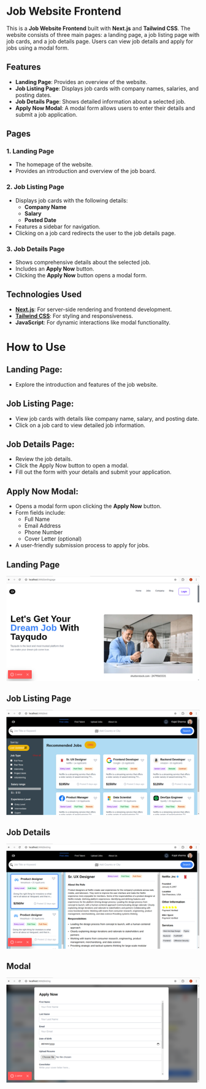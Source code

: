 # Job Website Frontend

This is a **Job Website Frontend** built with **Next.js** and **Tailwind CSS**. The website consists of three main pages: a landing page, a job listing page with job cards, and a job details page. Users can view job details and apply for jobs using a modal form.

## Features

- **Landing Page**: Provides an overview of the website.
- **Job Listing Page**: Displays job cards with company names, salaries, and posting dates.
- **Job Details Page**: Shows detailed information about a selected job.
- **Apply Now Modal**: A modal form allows users to enter their details and submit a job application.

## Pages

### 1. **Landing Page**

- The homepage of the website.
- Provides an introduction and overview of the job board.

### 2. **Job Listing Page**

- Displays job cards with the following details:
  - **Company Name**
  - **Salary**
  - **Posted Date**
- Features a sidebar for navigation.
- Clicking on a job card redirects the user to the job details page.

### 3. **Job Details Page**

- Shows comprehensive details about the selected job.
- Includes an **Apply Now** button.
- Clicking the **Apply Now** button opens a modal form.

## Technologies Used

- **[Next.js](https://nextjs.org/)**: For server-side rendering and frontend development.
- **[Tailwind CSS](https://tailwindcss.com/)**: For styling and responsiveness.
- **JavaScript**: For dynamic interactions like modal functionality.

# How to Use

## Landing Page:

- Explore the introduction and features of the job website.

## Job Listing Page:

- View job cards with details like company name, salary, and posting date.
- Click on a job card to view detailed job information.

## Job Details Page:

- Review the job details.
- Click the Apply Now button to open a modal.
- Fill out the form with your details and submit your application.

## Apply Now Modal:

- Opens a modal form upon clicking the **Apply Now** button.
- Form fields include:
  - Full Name
  - Email Address
  - Phone Number
  - Cover Letter (optional)
- A user-friendly submission process to apply for jobs.

## Landing Page

![Logo](images/landing_page.png)

<!-- ![Logo](images/landing_page.png) -->

## Job Listing Page

![Feature Screenshot](images/job_listing_page.png)

## Job Details

![Feature Screenshot](images/job_details.png)

## Modal

![Installation Steps](images/modal.png)
